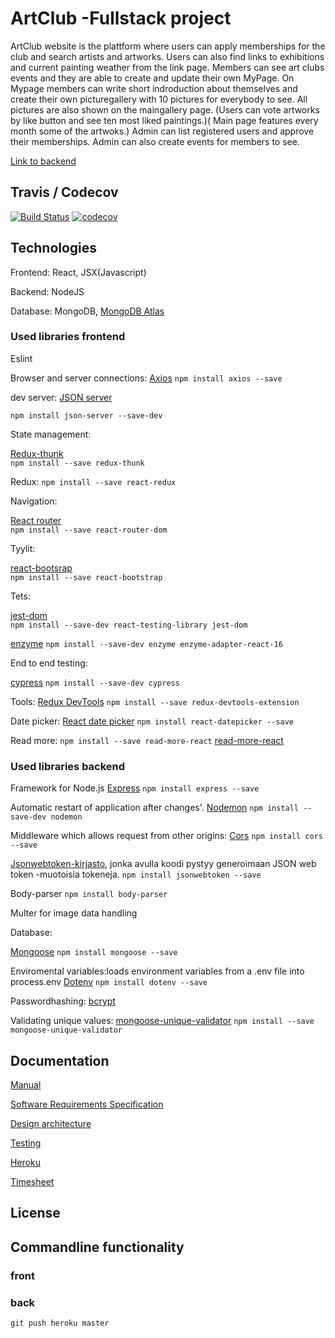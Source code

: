 # ArtClub -Fullstack project


ArtClub website is the plattform where users can apply memberships for the club and search artists and artworks. Users can also find links to exhibitions and current painting weather from the link page.  Members  can see art clubs events and they are able to create and update their own MyPage. On Mypage members can write short indroduction about themselves and create their own picturegallery with 10 pictures for everybody to see. All pictures are also shown on the maingallery page. (Users can vote artworks by like button and see ten most liked paintings.)( Main page features every month some of the artwoks.) Admin can list registered users and approve their memberships. Admin can also create events for members to see.

[Link to backend](https://github.com/vsvala/Art_Club_back )

## Travis / Codecov

[![Build Status](https://travis-ci.org/vsvala/Art_Club.svg?branch=master)](https://travis-ci.org/vsvala/Art_Club) [![codecov](https://codecov.io/gh/vsvala/Art_Club/branch/master/graph/badge.svg)](https://codecov.io/gh/vsvala/Art_Club)



## Technologies

Frontend: React, JSX(Javascript)

Backend: NodeJS 

Database: MongoDB, [MongoDB Atlas](https://www.mongodb.com/)

### Used libraries frontend

Eslint

Browser and server connections:
[Axios](https://github.com/axios/axios)
```npm install axios --save ```

dev server:
[JSON server](https://github.com/typicode/json-server)

```npm install json-server --save-dev```


State management:

[Redux-thunk](https://github.com/reduxjs/redux-thunk)		
```npm install --save redux-thunk```

Redux:
```npm install --save react-redux```

Navigation:

[React router](https://github.com/ReactTraining/react-router)   
```npm install --save react-router-dom```


Tyylit:

[react-bootsrap](https://react-bootstrap.github.io/) 		
```npm install --save react-bootstrap```	

Tets:

[jest-dom](https://www.npmjs.com/package/jest-dom)   
```npm install --save-dev react-testing-library jest-dom```

[enzyme](https://github.com/airbnb/enzyme) 
```npm install --save-dev enzyme enzyme-adapter-react-16```

End to end testing:

[cypress]()
```npm install --save-dev cypress```

Tools:
[Redux DevTools](https://chrome.google.com/webstore/detail/redux-devtools/lmhkpmbekcpmknklioeibfkpmmfibljd)
```npm install --save redux-devtools-extension```

Date picker:
[React date picker](https://reactdatepicker.com/)
```npm install react-datepicker --save```

Read more:
```npm install --save read-more-react```
[read-more-react](https://www.npmjs.com/package/read-more-react)

### Used libraries backend

Framework for Node.js
[Express](http://expressjs.com/)
```npm install express --save ```

Automatic restart of application after changes'. 
[Nodemon](https://github.com/remy/nodemon)
```npm install --save-dev nodemon```

Middleware which allows request from other origins:
[Cors](https://github.com/expressjs/cors)
```npm install cors --save```

[Jsonwebtoken-kirjasto](https://github.com/auth0/node-jsonwebtoken), jonka avulla koodi pystyy generoimaan JSON web token -muotoisia tokeneja.
```npm install jsonwebtoken --save```

Body-parser
```npm install body-parser```

Multer for image data handling


Database:

[Mongoose](https://mongoosejs.com/index.html)
```npm install mongoose --save```

Enviromental variables:loads environment variables from a .env file into process.env
[Dotenv](https://github.com/motdotla/dotenv#readme)
```npm install dotenv --save```

Passwordhashing:
[bcrypt](https://github.com/kelektiv/node.bcrypt.js)

Validating unique values:
[mongoose-unique-validator](ttps://www.npmjs.com/package/mongoose-unique-validator)
```npm install --save mongoose-unique-validator```


## Documentation

[Manual]( )

[Software Requirements Specification]( )

[Design architecture]( )

[Testing]( )

[Heroku](https://github.com/vsvala/Art_Club/blob/master/documentation/heroku.md)

[Timesheet](https://github.com/vsvala/Art_Club/blob/master/documentation/timesheet.md)

## License

## Commandline functionality

### front

### back

```git push heroku master```
